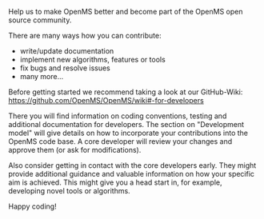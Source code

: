 Help us to make OpenMS better and become part of the OpenMS open source community.

There are many ways how you can contribute:
  - write/update documentation
  - implement new algorithms, features or tools
  - fix bugs and resolve issues
  - many more... 

Before getting started we recommend taking a look at our GitHub-Wiki: https://github.com/OpenMS/OpenMS/wiki#-for-developers

There you will find information on coding conventions, testing and additional documentation for developers. The section on "Development model" will give details on how to incorporate your contributions into the OpenMS code base. A core developer will review your changes and approve them (or ask for modifications).

Also consider getting in contact with the core developers early. They might provide additional guidance and valuable information on how your specific aim is achieved. This might give you a head start in, for example, developing novel tools or algorithms. 

Happy coding!
